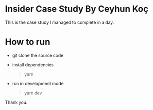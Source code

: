 # Insider Case Study By Ceyhun Koç

This is the case study I managed to complete in a day. 

# How to **run**

- git clone the source code
- install dependencies 

  > yarn

- run in development mode
  
  > yarn dev

Thank you.